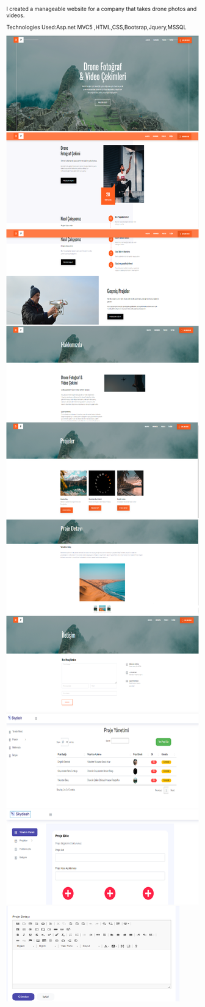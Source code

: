 I created a manageable website for a company that takes drone photos and videos.

Technologies Used:Asp.net MVC5 ,HTML,CSS,Bootsrap,Jquery,MSSQL

<img src="https://github.com/AysenurBALKAN/DronePhotographerWebSite/blob/master/d1.PNG" width="100%" height="250px">
<img src="https://github.com/AysenurBALKAN/DronePhotographerWebSite/blob/master/d2.PNG" width="100%" height="250px">
<img src="https://github.com/AysenurBALKAN/DronePhotographerWebSite/blob/master/d3.PNG" width="100%" height="250px">
<img src="https://github.com/AysenurBALKAN/DronePhotographerWebSite/blob/master/d4.PNG" width="100%" height="250px">
<img src="https://github.com/AysenurBALKAN/DronePhotographerWebSite/blob/master/d6.PNG" width="100%" height="250px">
<img src="https://github.com/AysenurBALKAN/DronePhotographerWebSite/blob/master/d7.PNG" width="100%" height="250px">
<img src="https://github.com/AysenurBALKAN/DronePhotographerWebSite/blob/master/d8.PNG" width="100%" height="250px">
<img src="https://github.com/AysenurBALKAN/DronePhotographerWebSite/blob/master/d9.PNG" width="100%" height="250px">
<img src="https://github.com/AysenurBALKAN/DronePhotographerWebSite/blob/master/d10.PNG" width="100%" height="250px">
<img src="https://github.com/AysenurBALKAN/DronePhotographerWebSite/blob/master/d11_new.PNG" width="90%" height="250px">
